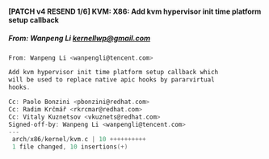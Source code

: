 #### [PATCH v4 RESEND 1/6] KVM: X86: Add kvm hypervisor init time platform setup callback
##### From: Wanpeng Li <kernellwp@gmail.com>

```c
From: Wanpeng Li <wanpengli@tencent.com>

Add kvm hypervisor init time platform setup callback which
will be used to replace native apic hooks by pararvirtual
hooks.

Cc: Paolo Bonzini <pbonzini@redhat.com>
Cc: Radim Krčmář <rkrcmar@redhat.com>
Cc: Vitaly Kuznetsov <vkuznets@redhat.com>
Signed-off-by: Wanpeng Li <wanpengli@tencent.com>
---
 arch/x86/kernel/kvm.c | 10 ++++++++++
 1 file changed, 10 insertions(+)

```
